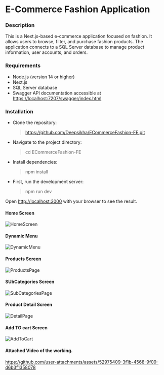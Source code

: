 <h1>E-Commerce Fashion Application</h1>

<h3>Description</h3>

This is a Next.js-based e-commerce application focused on fashion. It allows users to browse, filter, and purchase fashion products. The application connects to a SQL Server database to manage product information, user accounts, and orders.

<h3>Requirements</h3>
<ul>
  <li>
Node.js (version 14 or higher)</li>
<li>Next.js</li>
<li>SQL Server database</li>
<li>Swagger API documentation accessible at <a href="https://localhost:7207/swagger/index.html">https://localhost:7207/swagger/index.html </a></li>
</ul>

 <h3>Installation</h3>
 <ul>
   <li>Clone the repository:</li>

   > https://github.com/Deepsikha/ECommerceFashion-FE.git

  <li>Navigate to the project directory:</li>

  > cd ECommerceFashion-FE
  
  <li>Install dependencies:</li>
  
  > npm install
  
  <li>First, run the development server:</li>
  
  > npm run dev

</ul>


Open [http://localhost:3000](http://localhost:3000) with your browser to see the result.

 <h4>Home Screen</h4>
 
![HomeScreen](https://github.com/user-attachments/assets/2b4b5ce6-5fc6-40de-b4b9-d7abfd93836c)

 <h4>Dynamic Menu</h4>

![DynamicMenu](https://github.com/user-attachments/assets/7bac17c7-954f-4c7f-b74d-9eab8ce7fe79)

 <h4>Products Screen</h4>

![ProductsPage](https://github.com/user-attachments/assets/8827ccfc-4e7c-41ed-a45e-21c1363693d9)

 <h4>SUbCategories Screen</h4>

![SubCategoriesPage](https://github.com/user-attachments/assets/6b73eec8-7c87-49ef-af12-ce18e5084b81)

 <h4>Product Detail Screen</h4>

![DetailPage](https://github.com/user-attachments/assets/bb432d3d-886e-4edb-9d1d-71f2565d378a)

 <h4>Add TO cart Screen</h4>

![AddToCart](https://github.com/user-attachments/assets/304fbaea-93bf-4dd8-843d-5d962d01711d)

<h4>Attached Video of the working.</h4>

https://github.com/user-attachments/assets/52975409-3f1b-4568-9f09-d6b3f1358078

